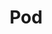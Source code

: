 ---
title: "Pod"
description: "Building blocks for running containers"
weight: 6
banner: "images/pod.png"
tags: [kubernetes,kubernetes-resources]
categories: [kubernetes]
level: "introductory"
---